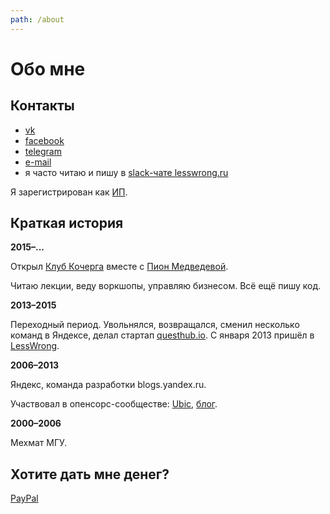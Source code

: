 ```yaml
---
path: /about
---
```

# Обо мне
## Контакты

* [vk](https://vk.com/berekuk)
* [facebook](https://facebook.com/berekuk)
* [telegram](https://t.me/berekuk)
* [e-mail](mailto:me@berekuk.ru)
* я часто читаю и пишу в [slack-чате lesswrong.ru](https://lesswrong.ru/slack)

Я зарегистрирован как [ИП](https://elba.kontur.ru/card/kocherga).

## Краткая история

**2015–...**

Открыл [Клуб Кочерга](https://kocherga-club.ru) вместе с [Пион Медведевой](https://vk.com/prapion_me).

Читаю лекции, веду воркшопы, управляю бизнесом. Всё ещё пишу код.

**2013–2015**

Переходный период. Увольнялся, возвращался, сменил несколько команд в Яндексе, делал стартап [questhub.io](https://github.com/berekuk/questhub). С января 2013 пришёл в [LessWrong](https://lesswrong.ru).

**2006–2013**

Яндекс, команда разработки blogs.yandex.ru.

Участвовал в опенсорс-сообществе: [Ubic](https://github.com/berekuk/Ubic), [блог](http://blogs.perl.org/users/vyacheslav_matjukhin/).

**2000–2006**

Мехмат МГУ.

## Хотите дать мне денег?

[PayPal](https://www.paypal.me/berekuk/1000rub)
